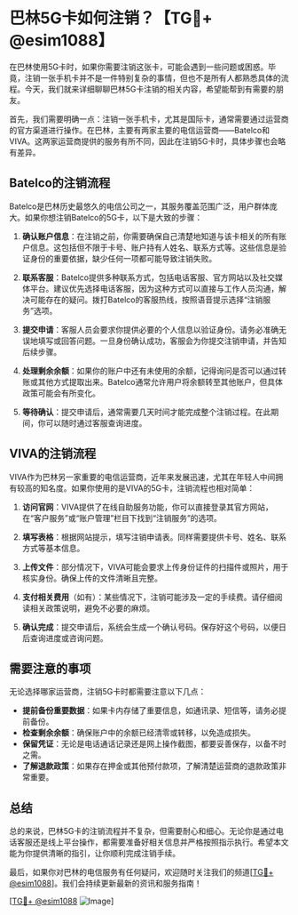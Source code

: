 # 巴林5G卡如何注销？【TG💪+ @esim1088】

在巴林使用5G卡时，如果你需要注销这张卡，可能会遇到一些问题或困惑。毕竟，注销一张手机卡并不是一件特别复杂的事情，但也不是所有人都熟悉具体的流程。今天，我们就来详细聊聊巴林5G卡注销的相关内容，希望能帮到有需要的朋友。

首先，我们需要明确一点：注销一张手机卡，尤其是国际卡，通常需要通过运营商的官方渠道进行操作。在巴林，主要有两家主要的电信运营商——Batelco和VIVA。这两家运营商提供的服务有所不同，因此在注销5G卡时，具体步骤也会略有差异。

## Batelco的注销流程

Batelco是巴林历史最悠久的电信公司之一，其服务覆盖范围广泛，用户群体庞大。如果你想注销Batelco的5G卡，以下是大致的步骤：

1. **确认账户信息**：在注销之前，你需要确保自己清楚地知道与该卡相关的所有账户信息。这包括但不限于卡号、账户持有人姓名、联系方式等。这些信息是验证身份的重要依据，缺少任何一项都可能导致注销失败。

2. **联系客服**：Batelco提供多种联系方式，包括电话客服、官方网站以及社交媒体平台。建议优先选择电话客服，因为这种方式可以直接与工作人员沟通，解决可能存在的疑问。拨打Batelco的客服热线，按照语音提示选择“注销服务”选项。

3. **提交申请**：客服人员会要求你提供必要的个人信息以验证身份。请务必准确无误地填写或回答问题。一旦身份确认成功，客服会为你提交注销申请，并告知后续步骤。

4. **处理剩余余额**：如果你的账户中还有未使用的余额，记得询问是否可以通过转账或其他方式提取出来。Batelco通常允许用户将余额转至其他账户，但具体政策可能会有所变化。

5. **等待确认**：提交申请后，通常需要几天时间才能完成整个注销过程。在此期间，你可以随时通过客服查询进度。

## VIVA的注销流程

VIVA作为巴林另一家重要的电信运营商，近年来发展迅速，尤其在年轻人中间拥有较高的知名度。如果你使用的是VIVA的5G卡，注销流程也相对简单：

1. **访问官网**：VIVA提供了在线自助服务功能，你可以直接登录其官方网站，在“客户服务”或“账户管理”栏目下找到“注销服务”的选项。

2. **填写表格**：根据网站提示，填写注销申请表。同样需要提供卡号、姓名、联系方式等基本信息。

3. **上传文件**：部分情况下，VIVA可能会要求上传身份证件的扫描件或照片，用于核实身份。确保上传的文件清晰且完整。

4. **支付相关费用**（如有）：某些情况下，注销可能涉及一定的手续费。请仔细阅读相关政策说明，避免不必要的麻烦。

5. **确认完成**：提交申请后，系统会生成一个确认号码。保存好这个号码，以便日后查询进度或咨询问题。

## 需要注意的事项

无论选择哪家运营商，注销5G卡时都需要注意以下几点：

- **提前备份重要数据**：如果卡内存储了重要信息，如通讯录、短信等，请务必提前备份。
- **检查剩余余额**：确保账户中的余额已经清零或转移，以免造成损失。
- **保留凭证**：无论是电话通话记录还是网上操作截图，都要妥善保存，以备不时之需。
- **了解退款政策**：如果存在押金或其他预付款项，了解清楚运营商的退款政策非常重要。

## 总结

总的来说，巴林5G卡的注销流程并不复杂，但需要耐心和细心。无论你是通过电话客服还是线上平台操作，都需要准备好相关信息并严格按照指示执行。希望本文能为你提供清晰的指引，让你顺利完成注销手续。

最后，如果你对巴林的电信服务有任何疑问，欢迎随时关注我们的频道[[TG💪+ @esim1088](https://t.me/s/esim1088)]。我们会持续更新最新的资讯和服务指南！

[[TG💪+ @esim1088](https://t.me/s/esim1088) ![Image](https://i.postimg.cc/4NQfJmqS/Snipaste-2025-05-13-00-14-12.png)]